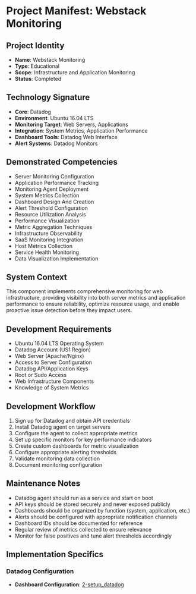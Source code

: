 # Project Manifest: Webstack Monitoring

## Project Identity
- **Name**: Webstack Monitoring
- **Type**: Educational
- **Scope**: Infrastructure and Application Monitoring
- **Status**: Completed

## Technology Signature
- **Core**: Datadog
- **Environment**: Ubuntu 16.04 LTS
- **Monitoring Target**: Web Servers, Applications
- **Integration**: System Metrics, Application Performance
- **Dashboard Tools**: Datadog Web Interface
- **Alert Systems**: Datadog Monitors

## Demonstrated Competencies
- Server Monitoring Configuration
- Application Performance Tracking
- Monitoring Agent Deployment
- System Metrics Collection
- Dashboard Design And Creation
- Alert Threshold Configuration
- Resource Utilization Analysis
- Performance Visualization
- Metric Aggregation Techniques
- Infrastructure Observability
- SaaS Monitoring Integration
- Host Metrics Collection
- Service Health Monitoring
- Data Visualization Implementation

## System Context
This component implements comprehensive monitoring for web infrastructure, providing visibility into both server metrics and application performance to ensure reliability, optimize resource usage, and enable proactive issue detection before they impact users.

## Development Requirements
- Ubuntu 16.04 LTS Operating System
- Datadog Account (US1 Region)
- Web Server (Apache/Nginx)
- Access to Server Configuration
- Datadog API/Application Keys
- Root or Sudo Access
- Web Infrastructure Components
- Knowledge of System Metrics

## Development Workflow
1. Sign up for Datadog and obtain API credentials
2. Install Datadog agent on target servers
3. Configure the agent to collect appropriate metrics
4. Set up specific monitors for key performance indicators
5. Create custom dashboards for metric visualization
6. Configure appropriate alerting thresholds
7. Validate monitoring data collection
8. Document monitoring configuration

## Maintenance Notes
- Datadog agent should run as a service and start on boot
- API keys should be stored securely and never exposed publicly
- Dashboards should be organized by function (system, application, etc.)
- Alerts should be configured with appropriate notification channels
- Dashboard IDs should be documented for reference
- Regular review of metrics collected to ensure relevance
- Monitor for false positives and tune alert thresholds accordingly

## Implementation Specifics

### Datadog Configuration
- **Dashboard Configuration**: [2-setup_datadog](./2-setup_datadog)